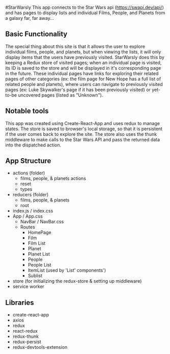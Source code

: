 #StarWarsly
This app connects to the Star Wars api (https://swapi.dev/api/) and has pages to display lists and individual Films, People, and Planets from a galaxy far, far away...

## Basic Functionality
The special thing about this site is that it allows the user to explore individual films, people, and planets, but when viewing the lists, it will only display items that the users have previously visited. StarWarsly does this by keeping a Redux store of visited pages; when an individual page is visited, its ID is saved to the store and will be displayed in it's corresponding page in the future. These individual pages have links for exploring their related pages of other categories (ex: the film page for New Hope has a full list of related people and planets), where users can navigate to previously visited pages (ex: Luke Skywalker's page if it has been previously visited) or yet-to-be uncovered pages (listed as "Unknown").

## Notable tools
This app was created using Create-React-App and uses redux to manage states. The store is saved to browser's local storage, so that it is persistent if the user comes back to explore the site. The store also uses the thunk middleware to make calls to the Star Wars API and pass the returned data into the dispatched action.

## App Structure
- actions (folder)
    - films, people, & planets actions
    - reset
    - types
- reducers (folder)
    - films, people, & planets
    - root
- index.js / index.css
- App / App.css
  - NavBar / NavBar.css
  - Routes
    - HomePage
    - Film
    - Film List
    - Planet
    - Planet List
    - People
    - People List
    - ItemList (used by 'List' components')
    - Sublist
- store (for initializing the redux-store & setting up middleware)
- service worker

## Libraries
- create-react-app
- axios
- redux
- react-redux
- redux-thunk
- redux-persist
- redux-devtools-extension
